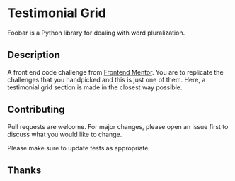 # Testimonial Grid 

Foobar is a Python library for dealing with word pluralization.

## Description

A front end code challenge from [Frontend Mentor](https://www.frontendmentor.io/).
 You are to replicate the challenges that you handpicked and this is just one of them. Here, a testimonial grid section is made in the closest way possible.




## Contributing
Pull requests are welcome. For major changes, please open an issue first to discuss what you would like to change.

Please make sure to update tests as appropriate.


## Thanks
